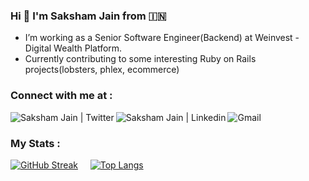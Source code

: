 ### Hi 👋 I'm Saksham Jain from 🇮🇳

- I’m working as a Senior Software Engineer(Backend) at Weinvest - Digital Wealth Platform. 
- Currently contributing to some interesting Ruby on Rails projects(lobsters, phlex, ecommerce)

### Connect with me at :

<a target="_blank" href="https://twitter.com/jainsaksham16">
  <img align="left" alt="Saksham Jain | Twitter" src="https://img.shields.io/badge/Twitter-1DA1F2?style=for-the-badge&logo=twitter&logoColor=white" />
</a>
<a target="_blank" href="https://www.linkedin.com/in/saksham-jain-sgsits/">
  <img align="left" alt="Saksham Jain | Linkedin" src="https://img.shields.io/badge/LinkedIn-0077B5?style=for-the-badge&logo=linkedin&logoColor=white" />
</a>
<a target="_blank" href="mailto:jainsaksham16@gmail.com">
  <img align="left" alt="Gmail" src="https://img.shields.io/badge/Gmail-D14836?style=for-the-badge&logo=gmail&logoColor=white" />
</a>
<br>

### My Stats :

[![GitHub Streak](http://github-readme-streak-stats.herokuapp.com?user=saksham-jain&theme=dark&background=000000)](https://git.io/streak-stats)
&nbsp; &nbsp;
[![Top Langs](https://github-readme-stats.vercel.app/api/top-langs/?username=saksham-jain&layout=compact&theme=vision-friendly-dark)](https://github.com/anuraghazra/github-readme-stats)
